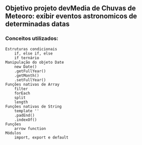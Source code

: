 ## Objetivo projeto devMedia de Chuvas de Meteoro: exibir eventos astronomicos de determinadas datas
### Conceitos utilizados:

    Estruturas condicionais
        if, else if, else
        if ternário
    Manipulação do objeto Date
        new Date()
        .getFullYear()
        .getMonth()
        .setFullYear()
    Funções nativas de Array
        filter
        forEach
        split
        length
    Funções nativas de String
        template ''
        .padEnd()
        .indexOf()
    Funções
        arrow function
    Módulos
        import, export e default